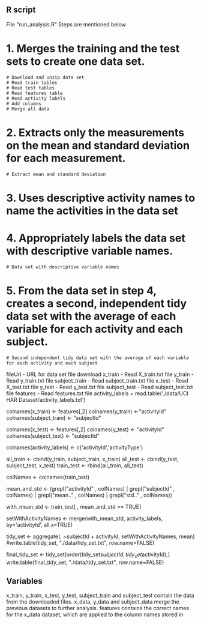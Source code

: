 ## R script

File "run_analysis.R" 
Steps are mentioned below

# 1. Merges the training and the test sets to create one data set.
	# Download and unzip data set
	# Read train tables
	# Read test tables
	# Read features table
	# Read activity labels
	# Add columns
	# Merge all data
# 2. Extracts only the measurements on the mean and standard deviation for each measurement.
	# Extract mean and standard deviation

# 3. Uses descriptive activity names to name the activities in the data set
# 4. Appropriately labels the data set with descriptive variable names.
	# Data set with descriptive variable names

# 5. From the data set in step 4, creates a second, independent tidy data set with the average of each variable for each activity and each subject.
	# Second independent tidy data set with the average of each variable for each activity and each subject

fileUrl - URL for data set file download
x_train - Read X_train.txt file
y_train - Read y_train.txt file
subject_train - Read subject_train.txt file
x_test - Read X_test.txt file
y_test - Read y_test.txt file
subject_test - Read subject_test.txt file
features - Read features.txt file
activity_labels = read.table('./data/UCI HAR Dataset/activity_labels.txt')

colnames(x_train) <- features[,2] 
colnames(y_train) <-"activityId"
colnames(subject_train) <- "subjectId"
      
colnames(x_test) <- features[,2] 
colnames(y_test) <- "activityId"
colnames(subject_test) <- "subjectId"
      
colnames(activity_labels) <- c('activityId','activityType')


all_train <- cbind(y_train, subject_train, x_train)
all_test <- cbind(y_test, subject_test, x_test)
train_test <- rbind(all_train, all_test)

colNames <- colnames(train_test)

mean_and_std <- (grepl("activityId" , colNames) | 
                 grepl("subjectId" , colNames) | 
                 grepl("mean.." , colNames) | 
                 grepl("std.." , colNames))

with_mean_std <- train_test[ , mean_and_std == TRUE]

setWithActivityNames <- merge(with_mean_std, activity_labels,
                              by='activityId',
                              all.x=TRUE)

tidy_set <- aggregate(. ~subjectId + activityId, setWithActivityNames, mean)
#write.table(tidy_set, "./data/tidy_set.txt", row.name=FALSE)

final_tidy_set <- tidy_set[order(tidy_set$subjectId, tidy_set$activityId),]
write.table(final_tidy_set, "./data/tidy_set.txt", row.name=FALSE)


## Variables

x_train, y_train, x_test, y_test, subject_train and subject_test contain the data from the downloaded files.
x_data, y_data and subject_data merge the previous datasets to further analysis.
features contains the correct names for the x_data dataset, which are applied to the column names stored in